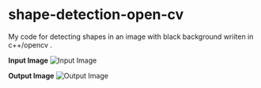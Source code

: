 # shape-detection-open-cv

My code for detecting shapes in an image with black background wriiten in c++/opencv .

**Input Image**
![Input Image](/shape-detection-open-cv/shapes.jpg)


**Output Image**
![Output Image](/shape-detection-open-cv/output.jpg)
